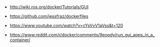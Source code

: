 - http://wiki.ros.org/docker/Tutorials/GUI

- https://github.com/jessfraz/dockerfiles
- https://www.youtube.com/watch?v=cYsVvV1aVss&t=120
- https://www.reddit.com/r/docker/comments/9eopdy/run_gui_apps_in_a_container/
